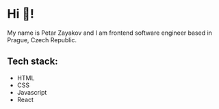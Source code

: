 # Hi 👋!

My name is Petar Zayakov and I am frontend software engineer based in Prague, Czech Republic.

## Tech stack:

- HTML
- CSS
- Javascript
- React
